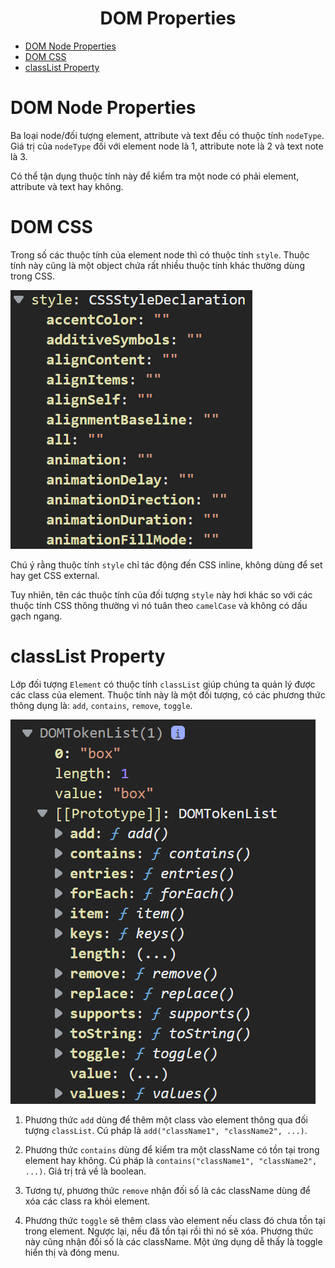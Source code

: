 <link rel='stylesheet' href='../main.css'>

<div class="title">
    <center><h1 class="bigtitle">DOM Properties</h1></center>
</div>

- [DOM Node Properties](#dom-node-properties)
- [DOM CSS](#dom-css)
- [classList Property](#classlist-property)

# DOM Node Properties

Ba loại node/đối tượng element, attribute và text đều có thuộc tính `nodeType`. Giá trị của `nodeType` đối với element node là 1, attribute note là 2 và text note là 3.

Có thể tận dụng thuộc tính này để kiểm tra một node có phải element, attribute và text hay không.

# DOM CSS

Trong số các thuộc tính của element node thì có thuộc tính `style`. Thuộc tính này cũng là một object chứa rất nhiều thuộc tính khác thường dùng trong CSS.

<img src = "dom3.png">

Chú ý rằng thuộc tính `style` chỉ tác động đến CSS inline, không dùng để set hay get CSS external.

Tuy nhiên, tên các thuộc tính của đối tượng `style` này hơi khác so với các thuộc tính CSS thông thường vì nó tuân theo `camelCase` và không có dấu gạch ngang.

# classList Property

Lớp đối tượng `Element` có thuộc tính `classList` giúp chúng ta quản lý được các class của element. Thuộc tính này là một đối tượng, có các phương thức thông dụng là: `add`, `contains`, `remove`, `toggle`.

<img src = "dom4.png">

1. Phương thức `add` dùng để thêm một class vào element thông qua đối tượng `classList`. Cú pháp là `add("className1", "className2", ...)`.

2. Phương thức `contains` dùng để kiểm tra một className có tồn tại trong element hay không. Cú pháp là `contains("className1", "className2", ...)`. Giá trị trả về là boolean.

3. Tương tự, phương thức `remove` nhận đối số là các className dùng để xóa các class ra khỏi element.

4. Phương thức `toggle` sẽ thêm class vào element nếu class đó chưa tồn tại trong element. Ngược lại, nếu đã tồn tại rồi thì nó sẽ xóa. Phương thức này cũng nhận đối số là các className. Một ứng dụng dễ thấy là toggle hiển thị và đóng menu.
